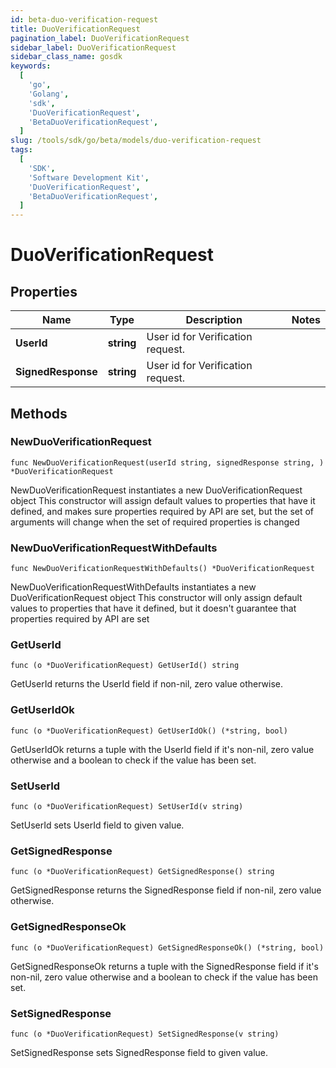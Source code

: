 ```yaml
---
id: beta-duo-verification-request
title: DuoVerificationRequest
pagination_label: DuoVerificationRequest
sidebar_label: DuoVerificationRequest
sidebar_class_name: gosdk
keywords:
  [
    'go',
    'Golang',
    'sdk',
    'DuoVerificationRequest',
    'BetaDuoVerificationRequest',
  ]
slug: /tools/sdk/go/beta/models/duo-verification-request
tags:
  [
    'SDK',
    'Software Development Kit',
    'DuoVerificationRequest',
    'BetaDuoVerificationRequest',
  ]
---
```


# DuoVerificationRequest

## Properties

| Name               | Type       | Description                       | Notes |
| ------------------ | ---------- | --------------------------------- | ----- |
| **UserId**         | **string** | User id for Verification request. |
| **SignedResponse** | **string** | User id for Verification request. |

## Methods

### NewDuoVerificationRequest

`func NewDuoVerificationRequest(userId string, signedResponse string, ) *DuoVerificationRequest`

NewDuoVerificationRequest instantiates a new DuoVerificationRequest object This constructor will assign default values to properties that have it defined, and makes sure properties required by API are set, but the set of arguments will change when the set of required properties is changed

### NewDuoVerificationRequestWithDefaults

`func NewDuoVerificationRequestWithDefaults() *DuoVerificationRequest`

NewDuoVerificationRequestWithDefaults instantiates a new DuoVerificationRequest object This constructor will only assign default values to properties that have it defined, but it doesn't guarantee that properties required by API are set

### GetUserId

`func (o *DuoVerificationRequest) GetUserId() string`

GetUserId returns the UserId field if non-nil, zero value otherwise.

### GetUserIdOk

`func (o *DuoVerificationRequest) GetUserIdOk() (*string, bool)`

GetUserIdOk returns a tuple with the UserId field if it's non-nil, zero value otherwise and a boolean to check if the value has been set.

### SetUserId

`func (o *DuoVerificationRequest) SetUserId(v string)`

SetUserId sets UserId field to given value.

### GetSignedResponse

`func (o *DuoVerificationRequest) GetSignedResponse() string`

GetSignedResponse returns the SignedResponse field if non-nil, zero value otherwise.

### GetSignedResponseOk

`func (o *DuoVerificationRequest) GetSignedResponseOk() (*string, bool)`

GetSignedResponseOk returns a tuple with the SignedResponse field if it's non-nil, zero value otherwise and a boolean to check if the value has been set.

### SetSignedResponse

`func (o *DuoVerificationRequest) SetSignedResponse(v string)`

SetSignedResponse sets SignedResponse field to given value.
